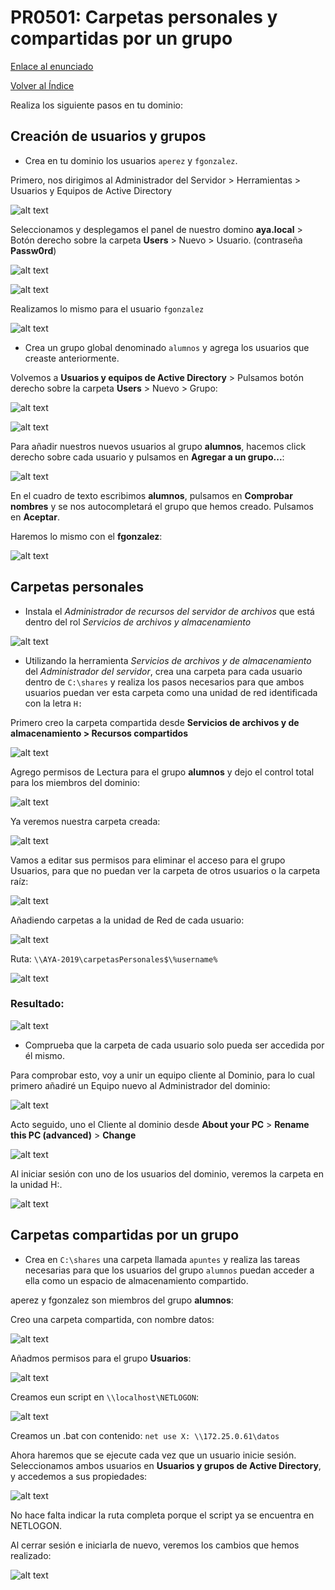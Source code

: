 # PR0501: Carpetas personales y compartidas por un grupo

[Enlace al enunciado](https://github.com/vgonzalez165/apuntes_aso/blob/main/ut05/practicas/pr0501_carpetas_personales.md)

[Volver al Índice](../../index.md)

Realiza los siguiente pasos en tu dominio:

## Creación de usuarios y grupos

- Crea en tu dominio los usuarios `aperez` y `fgonzalez`.

Primero, nos dirigimos al Administrador del Servidor > Herramientas > Usuarios y Equipos de Active Directory

![alt text](img/imagi.png)

Seleccionamos y desplegamos el panel de nuestro domino **aya.local** > Botón derecho sobre la carpeta **Users** > Nuevo > Usuario. (contraseña **Passw0rd**)

![alt text](img/image-2.png)

![alt text](img/image-3.png)

Realizamos lo mismo para el usuario `fgonzalez`

![alt text](img/image-4.png)

- Crea un grupo global denominado `alumnos` y agrega los usuarios que creaste anteriormente.

Volvemos a **Usuarios y equipos de Active Directory** > Pulsamos botón derecho sobre la carpeta **Users** > Nuevo > Grupo:

![alt text](img/image-5.png)

![alt text](img/image-6.png)

Para añadir nuestros nuevos usuarios al grupo **alumnos**, hacemos click derecho sobre cada usuario y pulsamos en **Agregar a un grupo...**:

![alt text](img/image-7.png)

En el cuadro de texto escribimos **alumnos**, pulsamos en **Comprobar nombres** y se nos autocompletará el grupo que hemos creado. Pulsamos en **Aceptar**.

Haremos lo mismo con el **fgonzalez**:

![alt text](img/image-8.png)

## Carpetas personales

- Instala el *Administrador de recursos del servidor de archivos* que está dentro del rol *Servicios de archivos y almacenamiento*

![alt text](img/image-1.png)

- Utilizando la herramienta *Servicios de archivos y de almacenamiento* del *Administrador del servidor*, crea una carpeta para cada usuario dentro de `C:\shares` y realiza los pasos necesarios para que ambos usuarios puedan ver esta carpeta como una unidad de red identificada con la letra `H:`

Primero creo la carpeta compartida desde **Servicios de archivos y de almacenamiento > Recursos compartidos**

![alt text](img/image-10.png)

Agrego permisos de Lectura para el grupo **alumnos** y dejo el control total para los miembros del dominio:

![alt text](img/image-20.png)

Ya veremos nuestra carpeta creada:

![alt text](img/image-14.png)

Vamos a editar sus permisos para eliminar el acceso para el grupo Usuarios, para que no puedan ver la carpeta de otros usuarios o la carpeta raíz:

![alt text](img/image-27.png)

Añadiendo carpetas a la unidad de Red de cada usuario:

![alt text](img/image-22.png)

Ruta: ``\\AYA-2019\carpetasPersonales$\%username%``

![alt text](img/image-24.png)

### Resultado:

![alt text](img/image-25.png)

- Comprueba que la carpeta de cada usuario solo pueda ser accedida por él mismo.

Para comprobar esto, voy a unir un equipo cliente al Dominio, para lo cual primero añadiré un Equipo nuevo al Administrador del dominio:

![alt text](img/image-17.png)

Acto seguido, uno el Cliente al dominio desde  **About your PC** > **Rename this PC (advanced)** > **Change**

![alt text](img/image-18.png)

Al iniciar sesión con uno de los usuarios del dominio, veremos la carpeta en la unidad H:.

![alt text](img/image-26.png)

## Carpetas compartidas por un grupo

- Crea en `C:\shares` una carpeta llamada `apuntes` y realiza las tareas necesarias para que los usuarios del grupo `alumnos` puedan acceder a ella como un espacio de almacenamiento compartido.

aperez y fgonzalez son miembros del grupo **alumnos**:

Creo una carpeta compartida, con nombre datos:

![alt text](img/image-28.png)

Añadmos permisos para el grupo **Usuarios**:

![alt text](img/image-29.png)

Creamos eun script en ``\\localhost\NETLOGON``:

![alt text](img/image-30.png)

Creamos un .bat con contenido:
`net use X: \\172.25.0.61\datos`

Ahora haremos que se ejecute cada vez que un usuario inicie sesión. Seleccionamos ambos usuarios en **Usuarios y grupos de Active Directory**, y accedemos a sus propiedades:

![alt text](img/image-31.png)

No hace falta indicar la ruta completa porque el script ya se encuentra en NETLOGON.

Al cerrar sesión e iniciarla de nuevo, veremos los cambios que hemos realizado:

![alt text](img/image-32.png)